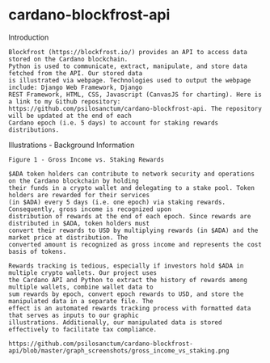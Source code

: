 # cardano-blockfrost-api

Introduction

    Blockfrost (https://blockfrost.io/) provides an API to access data stored on the Cardano blockchain. 
    Python is used to communicate, extract, manipulate, and store data fetched from the API. Our stored data 
    is illustrated via webpage. Technologies used to output the webpage include: Django Web Framework, Django 
    REST Framework, HTML, CSS, Javascript (CanvasJS for charting). Here is a link to my Github repository: 
    https://github.com/psilosanctum/cardano-blockfrost-api. The repository will be updated at the end of each 
    Cardano epoch (i.e. 5 days) to account for staking rewards distributions.

Illustrations - Background Information

    Figure 1 - Gross Income vs. Staking Rewards
    
    $ADA token holders can contribute to network security and operations on the Cardano blockchain by holding 
    their funds in a crypto wallet and delegating to a stake pool. Token holders are rewarded for their services 
    (in $ADA) every 5 days (i.e. one epoch) via staking rewards. Consequently, gross income is recognized upon 
    distribution of rewards at the end of each epoch. Since rewards are distributed in $ADA, token holders must 
    convert their rewards to USD by multiplying rewards (in $ADA) and the market price at distribution. The 
    converted amount is recognized as gross income and represents the cost basis of tokens.

    Rewards tracking is tedious, especially if investors hold $ADA in multiple crypto wallets. Our project uses 
    the Cardano API and Python to extract the history of rewards among multiple wallets, combine wallet data to 
    sum rewards by epoch, convert epoch rewards to USD, and store the manipulated data in a separate file. The 
    effect is an automated rewards tracking process with formatted data that serves as inputs to our graphic 
    illustrations. Additionally, our manipulated data is stored effectively to facilitate tax compliance.
    
    https://github.com/psilosanctum/cardano-blockfrost-api/blob/master/graph_screenshots/gross_income_vs_staking.png